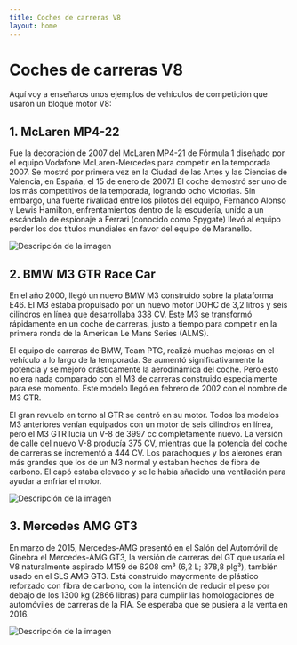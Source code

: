 ```yaml
---
title: Coches de carreras V8 
layout: home
---
```

# Coches de carreras V8

Aquí voy a enseñaros unos ejemplos de vehículos de competición que usaron un bloque motor V8:

## 1. McLaren MP4-22

Fue la decoración de 2007 del McLaren MP4-21 de Fórmula 1 diseñado por el equipo Vodafone McLaren-Mercedes para competir en la temporada 2007. Se mostró por primera vez en la Ciudad de las Artes y las Ciencias de Valencia, en España, el 15 de enero de 2007.1​ El coche demostró ser uno de los más competitivos de la temporada, logrando ocho victorias. Sin embargo, una fuerte rivalidad entre los pilotos del equipo, Fernando Alonso y Lewis Hamilton, enfrentamientos dentro de la escudería, unido a un escándalo de espionaje a Ferrari (conocido como Spygate) llevó al equipo perder los dos títulos mundiales en favor del equipo de Maranello.

<image src="https://static.wikia.nocookie.net/racing-cars/images/6/66/Lewis_Hamilton_2007_Britain_3.jpg/revision/latest?cb=20210920144806" alt="Descripción de la imagen">


## 2. BMW M3 GTR Race Car

En el año 2000, llegó un nuevo BMW M3 construido sobre la plataforma E46. El M3 estaba propulsado por un nuevo motor DOHC de 3,2 litros y seis cilindros en línea que desarrollaba 338 CV. Este M3 se transformó rápidamente en un coche de carreras, justo a tiempo para competir en la primera ronda de la American Le Mans Series (ALMS).

El equipo de carreras de BMW, Team PTG, realizó muchas mejoras en el vehículo a lo largo de la temporada. Se aumentó significativamente la potencia y se mejoró drásticamente la aerodinámica del coche. Pero esto no era nada comparado con el M3 de carreras construido especialmente para ese momento. Este modelo llegó en febrero de 2002 con el nombre de M3 GTR.

El gran revuelo en torno al GTR se centró en su motor. Todos los modelos M3 anteriores venían equipados con un motor de seis cilindros en línea, pero el M3 GTR lucía un V-8 de 3997 cc completamente nuevo. La versión de calle del nuevo V-8 producía 375 CV, mientras que la potencia del coche de carreras se incrementó a 444 CV. Los parachoques y los alerones eran más grandes que los de un M3 normal y estaban hechos de fibra de carbono. El capó estaba elevado y se le había añadido una ventilación para ayudar a enfriar el motor. 

<image src="https://d1gl66oyi6i593.cloudfront.net/wp-content/uploads/2020/01/BMW-M3-GTR-2001-8.jpg" alt="Descripción de la imagen">


## 3. Mercedes AMG GT3

En marzo de 2015, Mercedes-AMG presentó en el Salón del Automóvil de Ginebra el Mercedes-AMG GT3, la versión de carreras del GT que usaría el V8 naturalmente aspirado M159 de 6208 cm³ (6,2 L; 378,8 plg³), también usado en el SLS AMG GT3. Está construido mayormente de plástico reforzado con fibra de carbono, con la intención de reducir el peso por debajo de los 1300 kg (2866 libras) para cumplir las homologaciones de automóviles de carreras de la FIA. Se esperaba que se pusiera a la venta en 2016.

<image src="https://static.cand.com.vn/Files/Image/hientk/2019/06/24/e2c67286-2a73-444b-88b8-69b85cda703e.jpg" alt="Descripción de la imagen">
